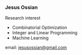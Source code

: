 ### Jesus Ossian


Research interest
- Combinatorial Optimization
- Integer and Linear Programming
- Machine Learning

email: jesusossian@gmail.com
